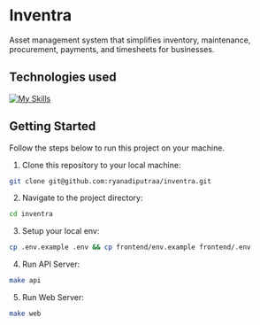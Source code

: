 # Inventra

Asset management system that simplifies inventory, maintenance, procurement, payments, and timesheets for businesses.

## Technologies used

[![My Skills](https://skillicons.dev/icons?i=go,nextjs,postgresql,redis,ts,tailwind)](https://skillicons.dev)

## Getting Started

Follow the steps below to run this project on your machine.

1. Clone this repository to your local machine:

```bash
git clone git@github.com:ryanadiputraa/inventra.git
```

2. Navigate to the project directory:

```bash
cd inventra
```

3. Setup your local env:

```bash
cp .env.example .env && cp frontend/env.example frontend/.env
```

4. Run API Server:

```bash
make api
```

5. Run Web Server:

```bash
make web
```
